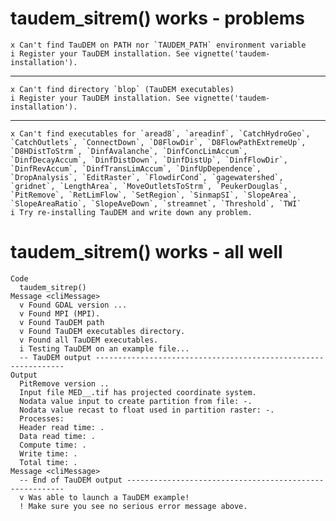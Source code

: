 # taudem_sitrem() works - problems

    x Can't find TauDEM on PATH nor `TAUDEM_PATH` environment variable
    i Register your TauDEM installation. See vignette('taudem-installation').

---

    x Can't find directory `blop` (TauDEM executables)
    i Register your TauDEM installation. See vignette('taudem-installation').

---

    x Can't find executables for `aread8`, `areadinf`, `CatchHydroGeo`, `CatchOutlets`, `ConnectDown`, `D8FlowDir`, `D8FlowPathExtremeUp`, `D8HDistToStrm`, `DinfAvalanche`, `DinfConcLimAccum`, `DinfDecayAccum`, `DinfDistDown`, `DinfDistUp`, `DinfFlowDir`, `DinfRevAccum`, `DinfTransLimAccum`, `DinfUpDependence`, `DropAnalysis`, `EditRaster`, `FlowdirCond`, `gagewatershed`, `gridnet`, `LengthArea`, `MoveOutletsToStrm`, `PeukerDouglas`, `PitRemove`, `RetLimFlow`, `SetRegion`, `SinmapSI`, `SlopeArea`, `SlopeAreaRatio`, `SlopeAveDown`, `streamnet`, `Threshold`, `TWI`
    i Try re-installing TauDEM and write down any problem.

# taudem_sitrem() works - all well

    Code
      taudem_sitrep()
    Message <cliMessage>
      v Found GDAL version ...
      v Found MPI (MPI).
      v Found TauDEM path
      v Found TauDEM executables directory.
      v Found all TauDEM executables.
      i Testing TauDEM on an example file...
      -- TauDEM output ---------------------------------------------------------------
    Output
      PitRemove version ..
      Input file MED__.tif has projected coordinate system.
      Nodata value input to create partition from file: -.
      Nodata value recast to float used in partition raster: -.
      Processes: 
      Header read time: .
      Data read time: .
      Compute time: .
      Write time: .
      Total time: .
    Message <cliMessage>
      -- End of TauDEM output --------------------------------------------------------
      v Was able to launch a TauDEM example!
      ! Make sure you see no serious error message above.

